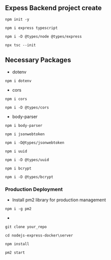 ## Expess Backend project create
```
npm init -y
```
```
npm i express typescript 
```
```
npm i -D @types/node @types/express
```
```
npx tsc --init
```

## Necessary Packages 

- dotenv
```
npm i dotenv
```
- cors 
```
npm i cors
```
```
npm i -D @types/cors
```
- body-parser
```
npm i body-parser
```
```
npm i jsonwebtoken
```
```
npm i -D@types/jsonwebtoken
```
```
npm i uuid
```
```
npm i -D @types/uuid
```
```
npm i bcrypt
```
```
npm i -D @types/bcrypt
```

### Production Deployment
- Install  pm2 library for production management
```
npm i -g pm2
```
- 
```
git clone your_repo
```
```
cd nodejs-express-docker\server
```
```
npm install
```
```
pm2 start
```
